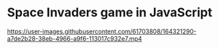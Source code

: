 # Space Invaders game in JavaScript

https://user-images.githubusercontent.com/61703808/164321290-a7de2b28-38eb-4966-a9f6-113017c932e7.mp4
